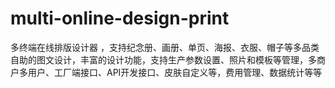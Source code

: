 # multi-online-design-print
多终端在线排版设计器 ，支持纪念册、画册、单页、海报、衣服、帽子等多品类自助的图文设计，丰富的设计功能，支持生产参数设置、照片和模板等管理，多商户多用户、工厂端接口、API开发接口、皮肤自定义等，费用管理、数据统计等等
